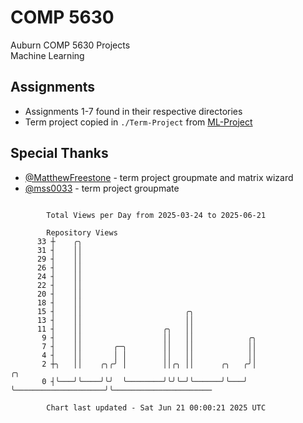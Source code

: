# COMP 5630
Auburn COMP 5630 Projects  
Machine Learning

## Assignments
- Assignments 1-7 found in their respective directories
- Term project copied in `./Term-Project` from [ML-Project](https://github.com/wumphlett/ML-Project)

## Special Thanks
- [@MatthewFreestone](https://github.com/MatthewFreestone) - term project groupmate and matrix wizard
- [@mss0033](https://github.com/mss0033) - term project groupmate

```

        Total Views per Day from 2025-03-24 to 2025-06-21

        Repository Views
      33 ┼    ╭╮
      31 ┤    ││
      29 ┤    ││
      26 ┤    ││
      24 ┤    ││
      22 ┤    ││
      20 ┤    ││
      18 ┤    ││
      15 ┤    ││                       ╭╮
      13 ┤    ││                       ││
      11 ┤    ││                  ╭╮   ││
       9 ┤    ││                  ││   ││            ╭╮
       7 ┤    ││       ╭─╮        ││   ││            ││
       4 ┤    ││       │ │        ││   ││            ││
       2 ┼╮   ││    ╭╮╭╯ │        ││╭╮ ││      ╭╮   ╭╯│                    ╭╮
       0 ┤╰───╯╰────╯╰╯  ╰────────╯╰╯╰─╯╰──────╯╰───╯ ╰────────────────────╯╰──────────────────────

        Chart last updated - Sat Jun 21 00:00:21 2025 UTC
        
```
